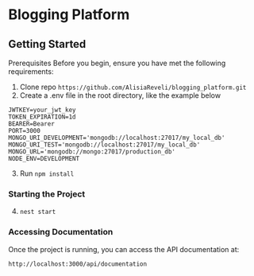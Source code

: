 # Blogging Platform

## Getting Started
Prerequisites
Before you begin, ensure you have met the following requirements:
1. Clone repo  `` https://github.com/AlisiaReveli/blogging_platform.git  ``
2. Create a .env file in the root directory, like the example below

```plaintext
JWTKEY=your_jwt_key
TOKEN_EXPIRATION=1d
BEARER=Bearer
PORT=3000
MONGO_URI_DEVELOPMENT='mongodb://localhost:27017/my_local_db'
MONGO_URI_TEST='mongodb://localhost:27017/my_local_db'
MONGO_URL='mongodb://mongo:27017/production_db'
NODE_ENV=DEVELOPMENT
````


3. Run ``npm install``



### Starting the Project
4. ````nest start````


### Accessing Documentation
Once the project is running, you can access the API documentation at:

````
http://localhost:3000/api/documentation
````


